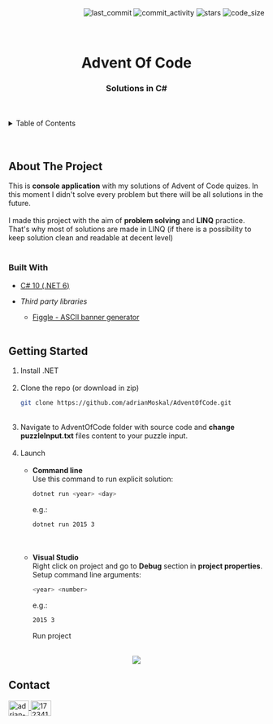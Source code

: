 <div align="right">
  <img src="https://img.shields.io/github/last-commit/adrianMoskal/AdventOfCode?style=flat-square" alt="last_commit" />
  <img src="https://img.shields.io/github/commit-activity/y/adrianMoskal/AdventOfCode?style=flat-square" alt="commit_activity" />
  <img src="https://img.shields.io/github/stars/adrianMoskal/AdventOfCode?style=flat-square" alt="stars" />
  <img src="https://img.shields.io/github/languages/code-size/adrianMoskal/AdventOfCode?style=flat-square" alt="code_size" />
</div>
<br /><br />

<div id="top"></div>
  <h1 align="center">Advent Of Code</h1>
  <h3 align="center">Solutions in C#</h3>
</div>
<br /><br />


<!-- TABLE OF CONTENTS -->
<details>
  <summary>Table of Contents</summary>
  <ol>
    <li>
      <a href="#about-the-project">About the project</a>
    </li>
    <li>
      <a href="#built-with">Built with</a>
    </li>
    <li>
      <a href="#getting-started">Getting started</a>
    </li>
    <li>
      <a href="#getting-started">Contact</a>
    </li>
  </ol>
</details>
<br /><br />


## About The Project

This is **console application** with my solutions of Advent of Code quizes. In this moment I didn't solve every problem but there will be all solutions in the future.
<br /><br />
I made this project with the aim of **problem solving** and **LINQ** practice. That's why most of solutions are made in LINQ (if there is a possibility to keep solution clean and readable at decent level)
<br /><br />


### Built With

* [C# 10 (.NET 6)](https://docs.microsoft.com/pl-pl/dotnet/csharp/)

* *Third party libraries*

  * [Figgle - ASCII banner generator](https://github.com/drewnoakes/figgle)
<br /><br />


## Getting Started

1. Install .NET <br /><br />
2. Clone the repo (or download in zip)
   ```sh
   git clone https://github.com/adrianMoskal/AdventOfCode.git
   ```
   <br />
3. Navigate to AdventOfCode folder with source code and **change puzzleInput.txt** files content to your puzzle input. <br /><br />
5. Launch <br /><br />
    * **Command line** <br />
      Use this command to run explicit solution: <br />
      ```sh
      dotnet run <year> <day>
      ```
      e.g.:
      ```sh
      dotnet run 2015 3
      ```
      <br /><br />
    * **Visual Studio** <br />
      Right click on project and go to **Debug** section in **project properties**. Setup command line arguments:
       ```sh
      <year> <number>
      ```
      e.g.:
      ```sh
      2015 3
      ```
      Run project
<br /><br />

<p align="center">
  <img src="https://user-images.githubusercontent.com/45601177/180229224-548824b0-4103-4def-b293-b8bbb44378cd.JPG">
</p>

## Contact
<a href="https://linkedin.com/in/adrian-moskal-990a5a191" target="blank">
  <img align="center" src="https://raw.githubusercontent.com/rahuldkjain/github-profile-readme-generator/master/src/images/icons/Social/linked-in-alt.svg" alt="adrian-moskal-990a5a191" height="30" width="40" />
</a>
<a href="https://stackoverflow.com/users/17234168" target="blank">
  <img align="center" src="https://raw.githubusercontent.com/rahuldkjain/github-profile-readme-generator/master/src/images/icons/Social/stack-overflow.svg" alt="17234168" height="30" width="40" />
</a>
